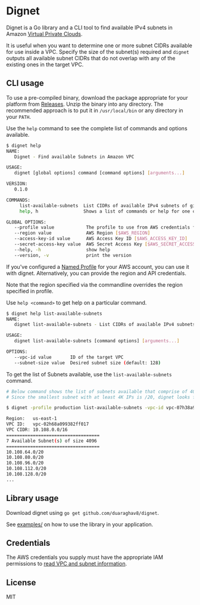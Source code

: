 # Dignet
Dignet is a Go library and a CLI tool to find available IPv4 subnets in Amazon [Virtual Private Clouds](https://docs.aws.amazon.com/vpc/latest/userguide/what-is-amazon-vpc.html).

It is useful when you want to determine one or more subnet CIDRs available for use inside a VPC. Specify the size of the subnet(s) required and `dignet` outputs all available subnet CIDRs that do not overlap with any of the existing ones in the target VPC.

## CLI usage
To use a pre-compiled binary, download the package appropriate for your platform from [Releases](https://github.com/duaraghav8/dignet/releases). Unzip the binary into any directory. The recommended approach is to put it in `/usr/local/bin` or any directory in your `PATH`.

Use the `help` command to see the complete list of commands and options available.
```bash
$ dignet help
NAME:
   Dignet - Find available Subnets in Amazon VPC

USAGE:
   dignet [global options] command [command options] [arguments...]

VERSION:
   0.1.0

COMMANDS:
     list-available-subnets  List CIDRs of available IPv4 subnets of given size in target VPC
     help, h                 Shows a list of commands or help for one command

GLOBAL OPTIONS:
   --profile value            The profile to use from AWS credentials file [$AWS_PROFILE]
   --region value             AWS Region [$AWS_REGION]
   --access-key-id value      AWS Access Key ID [$AWS_ACCESS_KEY_ID]
   --secret-access-key value  AWS Secret Access Key [$AWS_SECRET_ACCESS_KEY]
   --help, -h                 show help
   --version, -v              print the version
```

If you've configured a [Named Profile](https://docs.aws.amazon.com/cli/latest/userguide/cli-configure-profiles.html) for your AWS account, you can use it with dignet. Alternatively, you can provide the region and API credentials.

Note that the region specified via the commandline overrides the region specified in profile.

Use `help <command>` to get help on a particular command.
```bash
$ dignet help list-available-subnets
NAME:
   dignet list-available-subnets - List CIDRs of available IPv4 subnets of given size in target VPC

USAGE:
   dignet list-available-subnets [command options] [arguments...]

OPTIONS:
   --vpc-id value       ID of the target VPC
   --subnet-size value  Desired subnet size (default: 128)
```

To get the list of Subnets available, use the `list-available-subnets` command.
```bash
# Below command shows the list of subnets available that comprise of 4000 IPv4 addresses.
# Since the smallest subnet with at least 4K IPs is /20, dignet looks for all /20 subnets.

$ dignet -profile production list-available-subnets -vpc-id vpc-07h38a995398gg203 -subnet-size 4000

Region:   us-east-1
VPC ID:   vpc-02h68a099382ff017
VPC CIDR: 10.108.0.0/16
===================================
7 Available Subnet(s) of size 4096
===================================
10.108.64.0/20
10.108.80.0/20
10.108.96.0/20
10.108.112.0/20
10.108.128.0/20
...
```

## Library usage
Download dignet using `go get github.com/duaraghav8/dignet`.

See [examples/](https://github.com/duaraghav8/dignet/tree/master/examples) on how to use the library in your application.

## Credentials
The AWS credentials you supply must have the appropriate IAM permissions to [read VPC and subnet information](https://docs.aws.amazon.com/vpc/latest/userguide/VPC_IAM.html#readonlyvpciam).

## License
MIT
